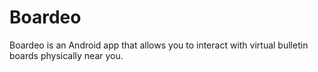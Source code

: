 # Boardeo

Boardeo is an Android app that allows you to interact with virtual bulletin boards physically near you.
